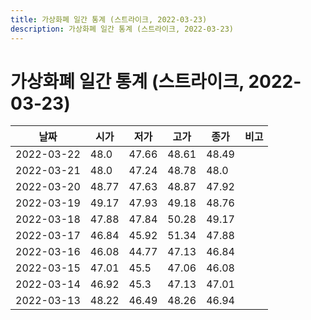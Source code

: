 ```yaml
---
title: 가상화폐 일간 통계 (스트라이크, 2022-03-23)
description: 가상화폐 일간 통계 (스트라이크, 2022-03-23)
---
```


가상화폐 일간 통계 (스트라이크, 2022-03-23)
===

|날짜|시가|저가|고가|종가|비고|
|--|--|--|--|--|--|
|2022-03-22|48.0|47.66|48.61|48.49|    |
|2022-03-21|48.0|47.24|48.78|48.0|    |
|2022-03-20|48.77|47.63|48.87|47.92|    |
|2022-03-19|49.17|47.93|49.18|48.76|    |
|2022-03-18|47.88|47.84|50.28|49.17|    |
|2022-03-17|46.84|45.92|51.34|47.88|    |
|2022-03-16|46.08|44.77|47.13|46.84|    |
|2022-03-15|47.01|45.5|47.06|46.08|    |
|2022-03-14|46.92|45.3|47.13|47.01|    |
|2022-03-13|48.22|46.49|48.26|46.94|    |
